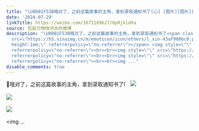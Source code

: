 ```yaml
---
title: "\U0001F53B哦对了，之前这篇故事的主角，拿到录取通知书了[心] [图片][图片][图片][图片][图片]"
date: '2024-07-29'
linkTitle: https://weibo.com/1671109627/OpRjkldXa
source: 包容万物恒河水的微博
description: "\U0001F53B哦对了，之前这篇故事的主角，拿到录取通知书了<span class=\"url-icon\"><img alt=\"[心]\"
  src=\"https://h5.sinaimg.cn/m/emoticon/icon/others/l_xin-43af9086c0.png\" style=\"width:1em;
  height:1em;\" referrerpolicy=\"no-referrer\"></span> <img style=\"\" src=\"https://tvax2.sinaimg.cn/large/639b1bfbgy1hs5dfbgndjj20yw24o47q.jpg\"
  referrerpolicy=\"no-referrer\"><br><br><img style=\"\" src=\"https://tvax3.sinaimg.cn/large/639b1bfbgy1hs5dfbu1ulj20u01tx44f.jpg\"
  referrerpolicy=\"no-referrer\"><br><br><img style=\"\" src=\"https://tvax4.sinaimg.cn/large/639b1bfbgy1hs5dfqu101j20us1jidmc.jpg\"
  referrerpolicy=\"no-referrer\"><br><br><img ..."
disable_comments: true
---
```

🔻哦对了，之前这篇故事的主角，拿到录取通知书了<span class="url-icon"><img alt="[心]" src="https://h5.sinaimg.cn/m/emoticon/icon/others/l_xin-43af9086c0.png" style="width:1em; height:1em;" referrerpolicy="no-referrer"></span> <img style="" src="https://tvax2.sinaimg.cn/large/639b1bfbgy1hs5dfbgndjj20yw24o47q.jpg" referrerpolicy="no-referrer"><br><br><img style="" src="https://tvax3.sinaimg.cn/large/639b1bfbgy1hs5dfbu1ulj20u01tx44f.jpg" referrerpolicy="no-referrer"><br><br><img style="" src="https://tvax4.sinaimg.cn/large/639b1bfbgy1hs5dfqu101j20us1jidmc.jpg" referrerpolicy="no-referrer"><br><br><img ...